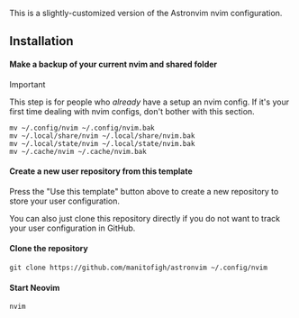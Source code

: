 This is a slightly-customized version of the Astronvim nvim configuration.

## Installation

#### Make a backup of your current nvim and shared folder

> [!IMPORTANT]
> This step is for people who _already_ have a setup an nvim config.
> If it's your first time dealing with nvim configs, don't bother with this section.

```shell
mv ~/.config/nvim ~/.config/nvim.bak
mv ~/.local/share/nvim ~/.local/share/nvim.bak
mv ~/.local/state/nvim ~/.local/state/nvim.bak
mv ~/.cache/nvim ~/.cache/nvim.bak
```

#### Create a new user repository from this template

Press the "Use this template" button above to create a new repository to store your user configuration.

You can also just clone this repository directly if you do not want to track your user configuration in GitHub.

#### Clone the repository

```shell
git clone https://github.com/manitofigh/astronvim ~/.config/nvim
```

#### Start Neovim

```shell
nvim
```
